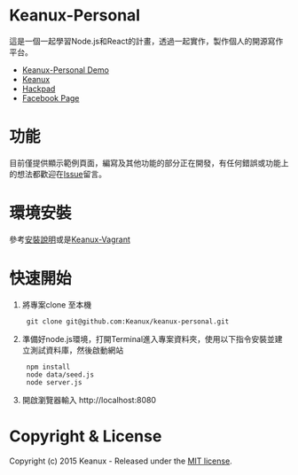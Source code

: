 # Keanux-Personal

這是一個一起學習Node.js和React的計畫，透過一起實作，製作個人的開源寫作平台。

- [Keanux-Personal Demo](http://keanux.com:8080)
- [Keanux](http://keanux.com)
- [Hackpad](https://keanux.hackpad.com/INTRO-rDTHFqtALl2)
- [Facebook Page](https://www.facebook.com/trykeanux)

# 功能

目前僅提供顯示範例頁面，編寫及其他功能的部分正在開發，有任何錯誤或功能上的想法都歡迎在[Issue](https://github.com/Keanux/keanux-personal/issues)留言。

# 環境安裝

參考[安裝說明](docs/setup.md)或是[Keanux-Vagrant](https://github.com/Keanux/keanux-vagrant)

# 快速開始

1. 將專案clone 至本機

        git clone git@github.com:Keanux/keanux-personal.git

1. 準備好node.js環境，打開Terminal進入專案資料夾，使用以下指令安裝並建立測試資料庫，然後啟動網站

        npm install
        node data/seed.js
        node server.js

1. 開啟瀏覽器輸入 http://localhost:8080

# Copyright & License

Copyright (c) 2015 Keanux - Released under the [MIT license](LICENSE).
